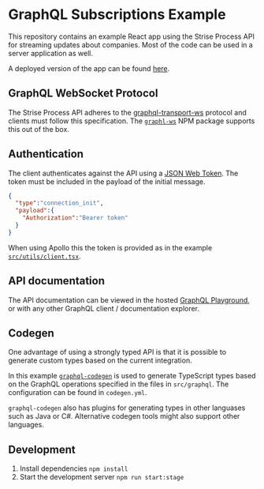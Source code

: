 # GraphQL Subscriptions Example

This repository contains an example React app using the Strise Process API for streaming updates about companies. Most of the code can be used in a server application as well.

A deployed version of the app can be found [here](https://files.strise.ai/graphql-subscriptions-example).

## GraphQL WebSocket Protocol

The Strise Process API adheres to the [graphql-transport-ws](https://github.com/enisdenjo/graphql-ws/blob/master/PROTOCOL.md) protocol and clients must follow this specification. The [`graphl-ws`](https://github.com/enisdenjo/graphql-ws) NPM package supports this out of the box.

## Authentication

The client authenticates against the API using a [JSON Web Token](https://jwt.io/). The token must be included in the payload of the initial message.

```json
{
  "type":"connection_init",
  "payload":{
    "Authorization":"Bearer token"
  }
}
```

When using Apollo this the token is provided as in the example [`src/utils/client.tsx`](src/utils/client.tsx).

## API documentation

The API documentation can be viewed in the hosted [GraphQL Playground](https://graphql.strise.ai/process/graphiql), or with any other GraphQL client / documentation explorer.

## Codegen

One advantage of using a strongly typed API is that it is possible to generate custom types based on the current integration.

In this example [`graphql-codegen`](https://graphql-code-generator.com/) is used to generate TypeScript types based on the GraphQL operations specified in the files in `src/graphql`. The configuration can be found in `codegen.yml`.

`graphql-codegen` also has plugins for generating types in other languases such as Java or C#. Alternative codegen tools might also support other languages.

## Development

1. Install dependencies `npm install`
2. Start the development server `npm run start:stage`
